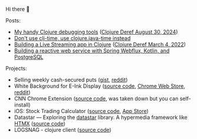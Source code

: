 Hi there 👋

Posts: 
 - [My handy Clojure debugging tools](https://dvliman.com/post/my-handy-clojure-debugging-tools/) ([Clojure Deref August 30, 2024](https://www.clojure.org/news/2024/08/30/deref))
 - [Don't use clj-time, use clojure.java-time instead](https://dvliman.bearblog.dev/dont-use-clj-time-use-clojurejava-time-instead/)
 - [Building a Live Streaming app in Clojure](https://dev.to/dvliman/building-a-live-streaming-app-in-clojure-329m) ([Clojure Deref March 4, 2022](https://clojure.org/news/2022/03/04/deref))
 - [Building a reactive web service with Spring Webflux, Kotlin, and PostgreSQL](https://dvliman.github.io/post/spring-webflux-kotlin-postgresql/) 
   
Projects:
 - Selling weekly cash-secured puts ([gist](https://gist.github.com/dvliman/90e5ea1f35a745bc11d479e788d72073), [reddit](https://www.reddit.com/r/Optionswheel/comments/1mapumk/automate_selling_weekly_cashsecured_puts_for/))
 - White Background for E-Ink Display ([source code](https://github.com/dvliman/white-background-for-eink), [Chrome Web Store](https://chromewebstore.google.com/detail/white-background-for-e-in/obpoaaimgiimocbkbjjdffonlbhjfkkp?authuser=1&hl=en), [reddit](https://www.reddit.com/r/eink/s/N6QzZAS23a))
 - CNN Chrome Extension ([source code](https://github.com/dvliman/cnn-chrome-extension), was taken down but you can self-install)
 - iOS: Stock Trading Calculator ([source code](https://github.com/dvliman/p), [App Store](https://apps.apple.com/us/app/stock-trading-calculator/id6747897383))
 - Datastar — Exploring the [datastar](https://data-star.dev/) library. A hypermedia framework like [HTMX](https://htmx.org/) ([source code](https://github.com/dvliman/datastar))
 - LOGSNAG - clojure client ([source code](https://github.com/dvliman/logsnag))

